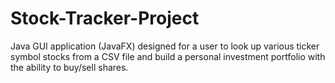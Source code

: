 # Stock-Tracker-Project
Java GUI application (JavaFX) designed for a user to look up various ticker symbol stocks from a CSV file and build a personal investment portfolio with the ability to buy/sell shares.
